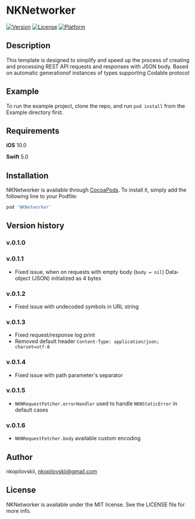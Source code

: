 # NKNetworker

<!-- [![CI Status](https://img.shields.io/travis/nkopilovskii/NKNetworker.svg?style=flat)](https://travis-ci.org/nkopilovskii/NKNetworker) -->
[![Version](https://img.shields.io/cocoapods/v/NKNetworker.svg?style=flat)](https://cocoapods.org/pods/NKNetworker)
[![License](https://img.shields.io/cocoapods/l/NKNetworker.svg?style=flat&color=yellow)](https://cocoapods.org/pods/NKNetworker)
[![Platform](https://img.shields.io/cocoapods/p/NKNetworker.svg?style=flat&color=black)](https://cocoapods.org/pods/NKNetworker)

## Description 

This template is designed to simplify and speed up the process of creating and processing REST API requests and responses with JSON body. Based on automatic generationof instances of types supporting Codable protocol

## Example

To run the example project, clone the repo, and run `pod install` from the Example directory first.

## Requirements

**iOS** 10.0

**Swift** 5.0

## Installation

NKNetworker is available through [CocoaPods](https://cocoapods.org). To install
it, simply add the following line to your Podfile:

```ruby
pod 'NKNetworker'
```

## Version history

### v.0.1.0

### v.0.1.1
- Fixed issue, when on requests with empty body (`body = nil`) Data-object (JSON) initialized as 4 bytes

### v.0.1.2
- Fixed issue with undecoded symbols in URL string

### v.0.1.3
- Fixed request/response log print
- Removed default header `Content-Type: application/json; charset=utf-8`

### v.0.1.4
- Fixed issue with path parameter's separator

### v.0.1.5
- `NKNRequestFetcher.errorHandler` used to handle `NKNStaticError` in default cases

### v.0.1.6
- `NKNRequestFetcher.body` available custom encoding 

## Author

nkopilovskii, nkopilovskii@gmail.com

## License

NKNetworker is available under the MIT license. See the LICENSE file for more info.
